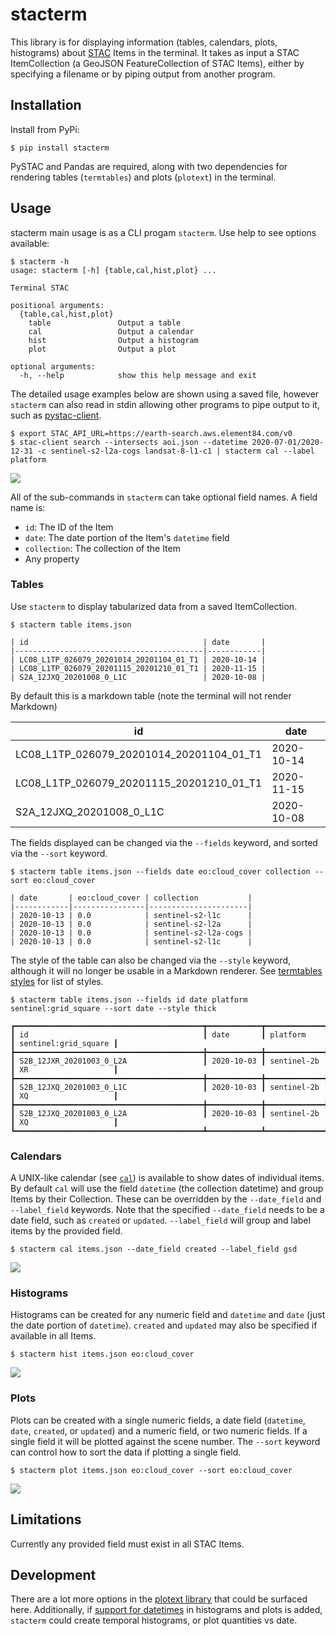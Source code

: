 # stacterm

This library is for displaying information (tables, calendars, plots, histograms) about [STAC](https://stacspec.org/) Items in the terminal. It takes as input a STAC ItemCollection (a GeoJSON FeatureCollection of STAC Items), either by specifying a filename or by piping output from another program.

## Installation

Install from PyPi:

```
$ pip install stacterm
```

PySTAC and Pandas are required, along with two dependencies for rendering tables (`termtables`) and plots (`plotext`) in the terminal.

## Usage

stacterm main usage is as a CLI progam `stacterm`. Use help to see options available:

```
$ stacterm -h
usage: stacterm [-h] {table,cal,hist,plot} ...

Terminal STAC

positional arguments:
  {table,cal,hist,plot}
    table               Output a table
    cal                 Output a calendar
    hist                Output a histogram
    plot                Output a plot

optional arguments:
  -h, --help            show this help message and exit
```

The detailed usage examples below are shown using a saved file, however `stacterm` can also read in stdin allowing other programs to pipe output to it, such as [pystac-client](https://github.com/stac-utils/pystac-client).

```
$ export STAC_API_URL=https://earth-search.aws.element84.com/v0
$ stac-client search --intersects aoi.json --datetime 2020-07-01/2020-12-31 -c sentinel-s2-l2a-cogs landsat-8-l1-c1 | stacterm cal --label platform
```

![](images/cal.png)

All of the sub-commands in `stacterm` can take optional field names. A field name is:

- `id`: The ID of the Item
- `date`: The date portion of the Item's `datetime` field
- `collection`: The collection of the Item
- Any property


### Tables

Use `stacterm` to display tabularized data from a saved ItemCollection.

```
$ stacterm table items.json

| id                                       | date       |
|------------------------------------------|------------|
| LC08_L1TP_026079_20201014_20201104_01_T1 | 2020-10-14 |
| LC08_L1TP_026079_20201115_20201210_01_T1 | 2020-11-15 |
| S2A_12JXQ_20201008_0_L1C                 | 2020-10-08 |
```

By default this is a markdown table (note the terminal will not render Markdown)

| id                                       | date       |
|------------------------------------------|------------|
| LC08_L1TP_026079_20201014_20201104_01_T1 | 2020-10-14 |
| LC08_L1TP_026079_20201115_20201210_01_T1 | 2020-11-15 |
| S2A_12JXQ_20201008_0_L1C                 | 2020-10-08 |

The fields displayed can be changed via the `--fields` keyword, and sorted via the `--sort` keyword.

```
$ stacterm table items.json --fields date eo:cloud_cover collection --sort eo:cloud_cover

| date       | eo:cloud_cover | collection           |
|------------|----------------|----------------------|
| 2020-10-13 | 0.0            | sentinel-s2-l1c      |
| 2020-10-13 | 0.0            | sentinel-s2-l2a      |
| 2020-10-13 | 0.0            | sentinel-s2-l2a-cogs |
| 2020-10-13 | 0.0            | sentinel-s2-l1c      |
```

The style of the table can also be changed via the `--style` keyword, although it will no longer be usable in a Markdown renderer. See [termtables styles](https://github.com/nschloe/termtables/blob/master/termtables/styles.py) for list of styles.

```
$ stacterm table items.json --fields id date platform sentinel:grid_square --sort date --style thick

┏━━━━━━━━━━━━━━━━━━━━━━━━━━━━━━━━━━━━━━━━━━┳━━━━━━━━━━━━┳━━━━━━━━━━━━━┳━━━━━━━━━━━━━━━━━━━━━━┓
┃ id                                       ┃ date       ┃ platform    ┃ sentinel:grid_square ┃
┣━━━━━━━━━━━━━━━━━━━━━━━━━━━━━━━━━━━━━━━━━━╋━━━━━━━━━━━━╋━━━━━━━━━━━━━╋━━━━━━━━━━━━━━━━━━━━━━┫
┃ S2B_12JXR_20201003_0_L2A                 ┃ 2020-10-03 ┃ sentinel-2b ┃ XR                   ┃
┣━━━━━━━━━━━━━━━━━━━━━━━━━━━━━━━━━━━━━━━━━━╋━━━━━━━━━━━━╋━━━━━━━━━━━━━╋━━━━━━━━━━━━━━━━━━━━━━┫
┃ S2B_12JXQ_20201003_0_L1C                 ┃ 2020-10-03 ┃ sentinel-2b ┃ XQ                   ┃
┣━━━━━━━━━━━━━━━━━━━━━━━━━━━━━━━━━━━━━━━━━━╋━━━━━━━━━━━━╋━━━━━━━━━━━━━╋━━━━━━━━━━━━━━━━━━━━━━┫
┃ S2B_12JXQ_20201003_0_L2A                 ┃ 2020-10-03 ┃ sentinel-2b ┃ XQ                   ┃
┗━━━━━━━━━━━━━━━━━━━━━━━━━━━━━━━━━━━━━━━━━━┻━━━━━━━━━━━━┻━━━━━━━━━━━━━┻━━━━━━━━━━━━━━━━━━━━━━┛
```

### Calendars

A UNIX-like calendar (see [`cal`](https://en.wikipedia.org/wiki/Cal_(Unix))) is available to show dates of individual items. By default `cal` will use the field `datetime` (the collection datetime) and group Items by their Collection. These can be overridden by the `--date_field` and `--label_field` keywords. Note that the specified `--date_field` needs to be a date field, such as `created` or `updated`.  `--label_field` will group and label items by the provided field.

```
$ stacterm cal items.json --date_field created --label_field gsd
```

![](images/cal2.png)

### Histograms

Histograms can be created for any numeric field and `datetime` and `date` (just the date portion of `datetime`). `created` and `updated` may also be specified if available in all Items.

```
$ stacterm hist items.json eo:cloud_cover
```

![](images/hist.png)

### Plots

Plots can be created with a single numeric fields, a date field (`datetime`, `date`, `created`, or `updated`) and a numeric field, or two numeric fields. If a single field it will be plotted against the scene number. The `--sort` keyword can control how to sort the data if plotting a single field.

```
$ stacterm plot items.json eo:cloud_cover --sort eo:cloud_cover
```

![](images/plot.png)


## Limitations

Currently any provided field must exist in all STAC Items.


## Development

There are a lot more options in the [plotext library](https://github.com/piccolomo/plotext) that could be surfaced here. Additionally, if [support for datetimes](https://github.com/piccolomo/plotext/issues/7) in histograms and plots is added, `stacterm` could create temporal histograms, or plot quantities vs date.
